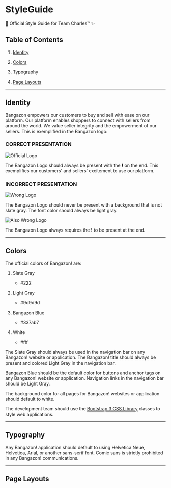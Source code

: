 # StyleGuide
🎨 Official Style Guide for Team Charles™ ✨

## Table of Contents

1. [Identity](https://github.com/TeamCharles/StyleGuide/blob/master/README.md#identity)

1. [Colors](https://github.com/TeamCharles/StyleGuide/blob/master/README.md#colors)

1. [Typography](https://github.com/TeamCharles/StyleGuide/blob/master/README.md#typography)

1. [Page Layouts](https://github.com/TeamCharles/StyleGuide#page-layouts)

---

## Identity

Bangazon empowers our customers to buy and sell with ease on our platform.
Our platform enables shoppers to connect with sellers from around the world.
We value seller integrity and the empowerment of our sellers. This is exemplified in the Bangazon logo:

### CORRECT PRESENTATION

![Official Logo](https://i.imgur.com/ZZPJhCC.png)

The Bangazon Logo should always be present with the **!** on the end. This exemplifies our customers' and sellers' excitement to use our platform.

### INCORRECT PRESENTATION

![Wrong Logo](https://i.imgur.com/SJvm8rp.png)

The Bangazon Logo should never be present with a background that is not slate gray. The font color should always be light gray.

![Also Wrong Logo](https://i.imgur.com/ZQHx7p7.png)

The Bangazon Logo always requires the **!** to be present at the end.

---

## Colors

The official colors of Bangazon! are:

1. Slate Gray 
    * #222
    
1. Light Gray
    * #9d9d9d
    
1. Bangazon Blue
    * #337ab7
    
1. White
    * #fff
    
The Slate Gray should always be used in the navigation bar on any Bangazon! website or application. The Bangazon! title should always be present and colored Light Gray in the navigation bar.

Bangazon Blue should be the default color for buttons and anchor tags on any Bangazon! website or application. Navigation links in the navigation bar should be Light Gray.

The background color for all pages for Bangazon! websites or application should default to white.

The development team should use the [Bootstrap 3 CSS Library](https://getbootstrap.com/) classes to style web applications.

---

## Typography

Any Bangazon! application should default to using Helvetica Neue, Helvetica, Arial, or another sans-serif font. Comic sans is strictly prohibited in any Bangazon! communications.

---

## Page Layouts


